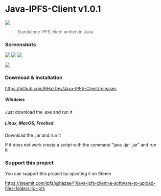# Java-IPFS-Client v1.0.1

![](https://ipfs.io/ipfs/QmViPMRbH2JkUrCFYQEQKXrtoztqFHsJpsKXFmXeYxR2cr)

> Standalone IPFS client written in Java

### Screenshots

![](https://image.prntscr.com/image/JlyXUdqnR-uI9EJr1xoqbQ.png)
![](https://image.prntscr.com/image/Om_T-wFVQKOR7e5ODTFWEg.png)
![](https://image.prntscr.com/image/XcEqSh0gQmuENSLBOpo7Kw.png)

![](https://ipfs.io/ipfs/QmPWy2LoZcY5X6neM5gGv7TF8un86GF82XVJL1EDfScrjt)

### Download & Installation

https://github.com/RHazDev/Java-IPFS-Client/releases

##### Windows

Just download the .exe and run it

##### Linux, MacOS, Freebsd 

Download the .jar and run it

If it does not work create a script with the command "java -jar <filename>.jar" and run it

### Support this project


You can support this project by upvoting it on Steem

https://steemit.com/ipfs/@hazae41/java-ipfs-client-a-software-to-upload-files-folders-to-ipfs